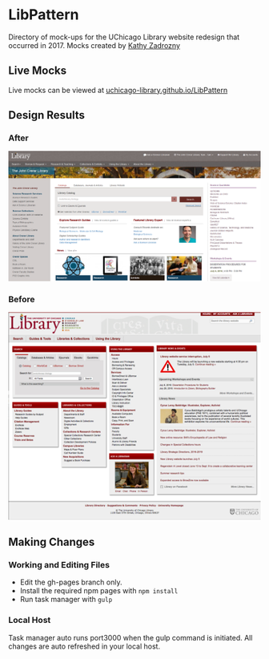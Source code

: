 # LibPattern
Directory of mock-ups for the UChicago Library website redesign that occurred in 2017. Mocks created by [Kathy Zadrozny](https://github.com/kzadrozny)

## Live Mocks
Live mocks can be viewed at [uchicago-library.github.io/LibPattern](https://uchicago-library.github.io/LibPattern/)

## Design Results
### After
![screenshot of updated homepage view](readme-imgs/Website-ScreenShotAFTER.png)

### Before
![screenshot of old homepage view](readme-imgs/Website_ScreenShotBEFORE.png)

## Making Changes
### Working and Editing Files
* Edit the gh-pages branch only.
* Install the required npm pages with `npm install`
* Run task manager with `gulp`

### Local Host
Task manager auto runs port3000 when the gulp command is initiated. All changes are auto refreshed in your local host.
